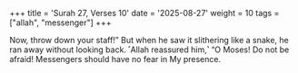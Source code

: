 +++
title = 'Surah 27, Verses 10'
date = '2025-08-27'
weight = 10
tags = ["allah", "messenger"]
+++

Now, throw down your staff!” But when he saw it slithering like a snake, he ran away without looking back. ˹Allah reassured him,˺ “O Moses! Do not be afraid! Messengers should have no fear in My presence.